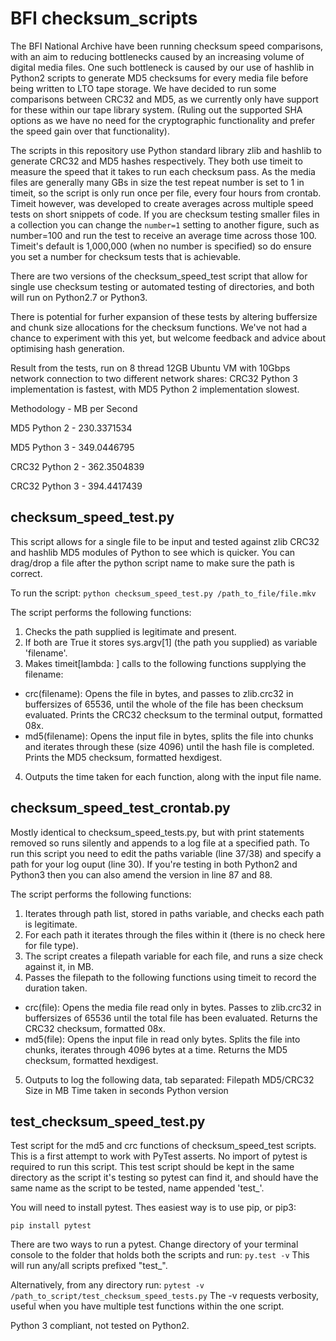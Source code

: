 # BFI checksum_scripts

The BFI National Archive have been running checksum speed comparisons, with an aim to reducing bottlenecks caused by an increasing volume of digital media files. One such bottleneck is caused by our use of hashlib in Python2 scripts to generate MD5 checksums for every media file before being written to LTO tape storage. We have decided to run some comparisons between CRC32 and MD5, as we currently only have support for these within our tape library system. (Ruling out the supported SHA options as we have no need for the cryptographic functionality and prefer the speed gain over that functionality).

The scripts in this repository use Python standard library zlib and hashlib to generate CRC32 and MD5 hashes respectively. They both use timeit to measure the speed that it takes to run each checksum pass. As the media files are generally many GBs in size the test repeat number is set to 1 in timeit, so the script is only run once per file, every four hours from crontab. Timeit however, was developed to create averages across multiple speed tests on short snippets of code. If you are checksum testing smaller files in a collection you can change the `number=1` setting to another figure, such as number=100 and run the test to receive an average time across those 100. Timeit's default is 1,000,000 (when no number is specified) so do ensure you set a number for checksum tests that is achievable.

There are two versions of the checksum_speed_test script that allow for single use checksum testing or automated testing of directories, and both will run on Python2.7 or Python3.

There is potential for furher expansion of these tests by altering buffersize and chunk size allocations for the checksum functions. We've not had a chance to experiment with this yet, but welcome feedback and advice about optimising hash generation.

Result from the tests, run on 8 thread 12GB Ubuntu VM with 10Gbps network connection to two different network shares: CRC32 Python 3 implementation is fastest, with MD5 Python 2 implementation slowest.

Methodology - MB per Second

MD5 Python 2 - 230.3371534

MD5 Python 3 - 349.0446795

CRC32 Python 2 - 362.3504839

CRC32 Python 3 - 394.4417439


## checksum_speed_test.py

This script allows for a single file to be input and tested against zlib CRC32 and hashlib MD5 modules of Python to see which is quicker. You can drag/drop a file after the python script name to make sure the path is correct.

To run the script:
`python checksum_speed_test.py /path_to_file/file.mkv`

The script performs the following functions:
1. Checks the path supplied is legitimate and present.
2. If both are True it stores sys.argv[1] (the path you supplied) as variable 'filename'.
3. Makes timeit[lambda: ] calls to the following functions supplying the filename:
  - crc(filename): Opens the file in bytes, and passes to zlib.crc32 in buffersizes of 65536, until the whole of the file
    has been checksum evaluated. Prints the CRC32 checksum to the terminal output, formatted 08x.
  - md5(filename): Opens the input file in bytes, splits the file into chunks and iterates through these (size 4096)
    until the hash file is completed. Prints the MD5 checksum, formatted hexdigest.
4. Outputs the time taken for each function, along with the input file name.


## checksum_speed_test_crontab.py

Mostly identical to checksum_speed_tests.py, but with print statements removed so runs silently and appends to a log file at a specified path. To run this script you need to edit the paths variable (line 37/38) and specify a path for your log ouput (line 30). If you're testing in both Python2 and Python3 then you can also amend the version in line 87 and 88.

The script performs the following functions:
1. Iterates through path list, stored in paths variable, and checks each path is legitimate.
2. For each path it iterates through the files within it (there is no check here for file type).
3. The script creates a filepath variable for each file, and runs a size check against it, in MB.
4. Passes the filepath to the following functions using timeit to record the duration taken.
  - crc(file): Opens the media file read only in bytes. Passes to zlib.crc32 in buffersizes of 65536 until the
    total file has been evaluated. Returns the CRC32 checksum, formatted 08x.
  - md5(file): Opens the input file in read only bytes. Splits the file into chunks, iterates through 4096
    bytes at a time. Returns the MD5 checksum, formatted hexdigest.
5. Outputs to log the following data, tab separated:
   Filepath     MD5/CRC32      Size in MB      Time taken in seconds       Python version


## test_checksum_speed_test.py

Test script for the md5 and crc functions of checksum_speed_test scripts. This is a first attempt to work with PyTest asserts. No import of pytest is required to run this script. This test script should be kept in the same directory as the script it's testing so pytest can find it, and should have the same name as the script to be tested, name appended 'test_'.

You will need to install pytest. Thes easiest way is to use pip, or pip3:

`pip install pytest`

There are two ways to run a pytest. Change directory of your terminal console to the folder that holds both the scripts and run:
`py.test -v`
This will run any/all scripts prefixed "test_".

Alternatively, from any directory run:
`pytest -v /path_to_script/test_checksum_speed_tests.py`
The -v requests verbosity, useful when you have multiple test functions within the one script.

Python 3 compliant, not tested on Python2.
